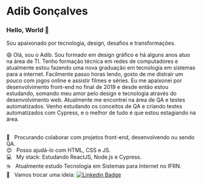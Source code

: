 # Adib Gonçalves

### Hello, World 👋

Sou apaixonado por tecnologia, design, desafios e transformações.

😄 Olá, sou o Adib. Sou formado em design gráfico e há alguns anos atuo na área de TI. Tenho formação técnica em redes de computadores e atualmente estou fazendo uma nova graduação em tecnologia em sistemas para a internet.
Facilmente passo horas lendo, gosto de me distrair um pouco com jogos online e assistir filmes e séries.
Eu me apaixonei por desenvolvimento front-end no final de 2019 e desde então estou estudando, somando meu amor pelo design e tecnologia através do desenvolvimento web.
Atualmente me encontrei na área de QA e testes automatizados. Venho estudando os conceitos de QA e criando testes automatizados com Cypress, e o melhor de tudo é que estou estagiando na área.

<br/> :purple_heart: &nbsp; Procurando colaborar com projetos front-end, desenvolvendo ou sendo QA.
<br/> :blush: &nbsp; Posso ajudá-lo com HTML, CSS e JS.
<br/> :computer: &nbsp; My stack: Estudando ReactJS, Node.js e Cypress.
<br/> :coffee: &nbsp; Atualmente estudo Tecnologia em Sistemas para Internet no IFRN.
<br/> :email: &nbsp; Vamos trocar uma ideia: [![Linkedin Badge](https://img.shields.io/badge/-AdibGonçalves-blue?style=flat-square&logo=Linkedin&logoColor=white&link=https://www.linkedin.com/in/adib-gon%C3%A7alves-594055174/)](https://www.linkedin.com/in/adib-gon%C3%A7alves-594055174/) 
